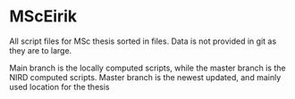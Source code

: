 ﻿# MScEirik
All script files for MSc thesis sorted in files.
Data is not provided in git as they are to large.

Main branch is the locally computed scripts, while the master branch is the NIRD computed scripts.
Master branch is the newest updated, and mainly used location for the thesis
